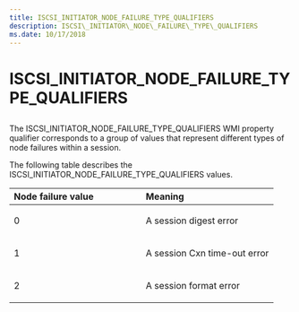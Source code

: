 ```yaml
---
title: ISCSI_INITIATOR_NODE_FAILURE_TYPE_QUALIFIERS
description: ISCSI\_INITIATOR\_NODE\_FAILURE\_TYPE\_QUALIFIERS
ms.date: 10/17/2018
---
```


# ISCSI\_INITIATOR\_NODE\_FAILURE\_TYPE\_QUALIFIERS


## <span id="ddk_iscsi_initiator_node_failure_type_qualifiers_kr"></span><span id="DDK_ISCSI_INITIATOR_NODE_FAILURE_TYPE_QUALIFIERS_KR"></span>


The ISCSI\_INITIATOR\_NODE\_FAILURE\_TYPE\_QUALIFIERS WMI property qualifier corresponds to a group of values that represent different types of node failures within a session.

The following table describes the ISCSI\_INITIATOR\_NODE\_FAILURE\_TYPE\_QUALIFIERS values.

<table>
<colgroup>
<col width="50%" />
<col width="50%" />
</colgroup>
<thead>
<tr class="header">
<th align="left">Node failure value</th>
<th align="left">Meaning</th>
</tr>
</thead>
<tbody>
<tr class="odd">
<td align="left"><p>0</p></td>
<td align="left"><p>A session digest error</p></td>
</tr>
<tr class="even">
<td align="left"><p>1</p></td>
<td align="left"><p>A session Cxn time-out error</p></td>
</tr>
<tr class="odd">
<td align="left"><p>2</p></td>
<td align="left"><p>A session format error</p></td>
</tr>
</tbody>
</table>

 

 

 






